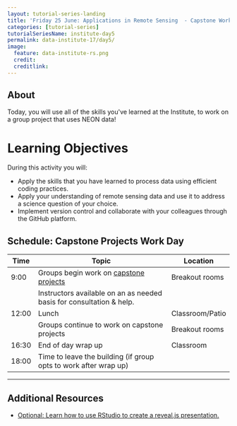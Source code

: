 ```yaml
---
layout: tutorial-series-landing
title: 'Friday 25 June: Applications in Remote Sensing  - Capstone Work Day'
categories: [tutorial-series]
tutorialSeriesName: institute-day5
permalink: data-institute-17/day5/
image:
  feature: data-institute-rs.png
  credit:
  creditlink:
---
```

## About

Today, you will use all of the skills you've learned at the Institute,
to work on a group project that uses NEON data!

<div id="objectives" markdown="1">

# Learning Objectives

During this activity you will:

* Apply the skills that you have learned to process data using efficient
coding practices.
* Apply your understanding of remote sensing data and use it to address a science
question of your choice.
* Implement version control and collaborate with your colleagues through the
GitHub platform.

</div>

## Schedule: Capstone Projects Work Day

| Time	| Topic	| Location |
|-------------|---------------|---------------|
| 9:00	| Groups begin work on <a href="{{ site.baseurl }}/data-institute/capstone" target="_blank"> capstone projects</a> | Breakout rooms |
| 		| Instructors available on an as needed basis for consultation & help. 
| 12:00	| Lunch |Classroom/Patio|
| 		| Groups continue to work on capstone projects | Breakout rooms |
| 16:30	| End of day wrap up | Classroom |
| 18:00	| Time to leave the building (if group opts to work after wrap up) | |



****

## Additional Resources

* <a href="http://rmarkdown.rstudio.com/revealjs_presentation_format.html" target="_blank"> Optional: Learn how to use RStudio to create a reveal.js presentation.</a>